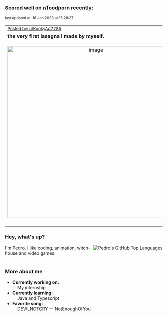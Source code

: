 ### Scored well on r/foodporn recently:

<p align="left"><sub>last updated at: 16 Jan 2023 at 15:28:37</sub></p>

|   |
| --- |
| <sub>[Posted by: u/KookyAd7785][source]</sub> |
| **the very first lasagna I made by myself.** | 
|<p align="center"> <img alt="image" src="https://i.redd.it/qcd3rracj2ca1.jpg" width="550" /> </p>|
|   |

### Hey, what's up?
<img align="right" alt="Pedro's GitHub Top Languages" src="https://github-readme-stats.vercel.app/api/top-langs/?username=PedrosUsername&exclude_repo=HW2&layout=compact" />

I'm Pedro. I like coding, animation, witch-house and video games.<br><br>

### More about me
- **Currently working on:**  
&nbsp;&nbsp;&nbsp;&nbsp;My internship
- **Currently learning:**  
&nbsp;&nbsp;&nbsp;&nbsp;Java and Typescript
- **Favorite song:**  
&nbsp;&nbsp;&nbsp;&nbsp;DEVILNOTCRY — NotEnoughOfYou<br><br>

  



  
  
  
[linkedin]: https://linkedin.com/in/pedro-h-r-gomes-8a487b14a/
[gmail]: mailto:pilique11@gmail.com
[source]: https://reddit.com/r/FoodPorn/comments/10br3f1/the_very_first_lasagna_i_made_by_myself/
[redditAPI]: https://www.reddit.com/dev/api/